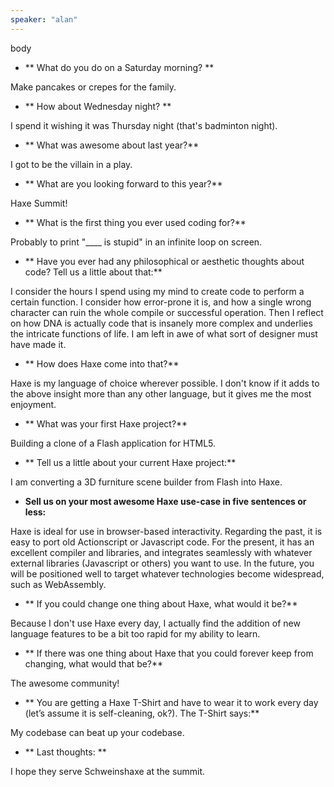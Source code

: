 ```yaml
---
speaker: "alan"
---
```


body

* ** What do you do on a Saturday morning? **

Make pancakes or crepes for the family.

* ** How about Wednesday night? **

I spend it wishing it was Thursday night (that's badminton night).

* ** What was awesome about last year?**

I got to be the villain in a play.

* ** What are you looking forward to this year?**

Haxe Summit!

* ** What is the first thing you ever used coding for?**

Probably to print "____ is stupid" in an infinite loop on screen.

* ** Have you ever had any philosophical or aesthetic thoughts about code? Tell us a little about that:**

I consider the hours I spend using my mind to create code to perform a certain function. I consider how error-prone it is, and how a single wrong character can ruin the whole compile or successful operation. Then I reflect on how DNA is actually code that is insanely more complex and underlies the intricate functions  of life. I am left in awe of what sort of designer must have made it.

* ** How does Haxe come into that?**

Haxe is my language of choice wherever possible. I don't know if it adds to the above insight more than any other language, but it gives me the most enjoyment.

* ** What was your first Haxe project?**

Building a clone of a Flash application for HTML5.

* ** Tell us a little about your current Haxe project:**

I am converting a 3D furniture scene builder from Flash into Haxe.  

* **Sell us on your most awesome Haxe use-case in five sentences or less:**

Haxe is ideal for use in browser-based interactivity. 
Regarding the past, it is easy to port old Actionscript or Javascript code.
For the present, it has an excellent compiler and libraries, and integrates seamlessly with whatever external libraries (Javascript or others) you want to use. 
In the future, you will be positioned well to target whatever technologies become widespread, such as WebAssembly.

* ** If you could change one thing about Haxe, what would it be?**

Because I don't use Haxe every day, I actually find the addition of new language features to be a bit too rapid for my ability to learn.

* ** If there was one thing about Haxe that you could forever keep from changing, what would that be?**

The awesome community!

* ** You are getting a Haxe T-Shirt and have to wear it to work every day (let’s assume it is self-cleaning, ok?). The T-Shirt says:**

My codebase can beat up your codebase.

* ** Last thoughts: **

I hope they serve Schweinshaxe at the summit.
